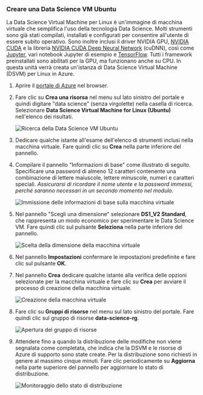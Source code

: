 ### <a name="create-an-ubuntu-data-science-vm"></a>Creare una Data Science VM Ubuntu

La Data Science Virtual Machine per Linux è un'immagine di macchina virtuale che semplifica l'uso della tecnologia Data Science. Molti strumenti sono già stati compilati, installati e configurati per consentire all'utente di essere subito operativo. Sono inoltre inclusi il driver NVIDIA GPU, [NVIDIA CUDA](https://developer.nvidia.com/cuda-downloads) e la libreria [NVIDIA CUDA Deep Neural Network](https://developer.nvidia.com/cudnn) (cuDNN), così come [Jupyter](http://jupyter.org/), vari notebook Jupyter di esempio e [TensorFlow](https://www.tensorflow.org/). Tutti i framework preinstallati sono abilitati per la GPU, ma funzionano anche su CPU. In questa unità verrà creata un'istanza di Data Science Virtual Machine (DSVM) per Linux in Azure.

1. Aprire il [portale di Azure](https://portal.azure.com/?azure-portal=true) nel browser.

1. Fare clic su **Crea una risorsa** nel menu sul lato sinistro del portale e quindi digitare "data science" (senza virgolette) nella casella di ricerca. Selezionare **Data Science Virtual Machine for Linux (Ubuntu)** nell'elenco dei risultati.

    ![Ricerca della Data Science VM Ubuntu](../media-draft/1-new-data-science-vm.png)

1. Dedicare qualche istante all'esame dell'elenco di strumenti inclusi nella macchina virtuale. Fare quindi clic su **Crea** nella parte inferiore del pannello.

1. Compilare il pannello "Informazioni di base" come illustrato di seguito. Specificare una password di almeno 12 caratteri contenente una combinazione di lettere maiuscole, lettere minuscole, numeri e caratteri speciali. *Assicurarsi di ricordare il nome utente e la password immessi, perché saranno necessari in un secondo momento nel modulo.*

    ![Immissione delle informazioni di base sulla macchina virtuale](../media-draft/1-create-data-science-vm-1.png)

1. Nel pannello "Scegli una dimensione" selezionare **DS1_V2 Standard**, che rappresenta un modo economico per sperimentare le Data Science VM. Fare quindi clic sul pulsante **Seleziona** nella parte inferiore del pannello.

    ![Scelta della dimensione della macchina virtuale](../media-draft/1-create-data-science-vm-2.png)

1. Nel pannello **Impostazioni** confermare le impostazioni predefinite e fare clic sul pulsante **OK**.

1. Nel pannello **Crea** dedicare qualche istante alla verifica delle opzioni selezionate per la macchina virtuale e fare clic su **Crea** per avviare il processo di creazione della macchina virtuale.

    ![Creazione della macchina virtuale](../media-draft/1-create-data-science-vm-4.png)

1. Fare clic su **Gruppi di risorse** nel menu sul lato sinistro del portale. Fare quindi clic sul gruppo di risorse **data-science-rg**.

    ![Apertura del gruppo di risorse](../media-draft/1-open-resource-group.png)

  
1. Attendere fino a quando la distribuzione delle modifiche non viene segnalata come completata, che indica che la DSVM e le risorse di Azure di supporto sono state create. Per la distribuzione sono richiesti in genere al massimo cinque minuti. Fare clic periodicamente su **Aggiorna** nella parte superiore del pannello per aggiornare lo stato di distribuzione.

    ![Monitoraggio dello stato di distribuzione](../media-draft/1-deployment-succeeded.png)
